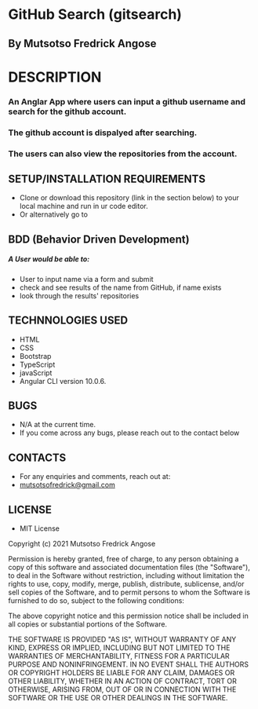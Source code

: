 # GitHub Search (gitsearch)

## By Mutsotso Fredrick Angose

# DESCRIPTION

### An Anglar App where users can input a github username and search for the github account.
### The github account is dispalyed after searching. 
### The users can also view the repositories from the account.

## SETUP/INSTALLATION REQUIREMENTS

* Clone or download this repository (link in the section below) to your local machine and run in ur code editor.
* Or alternatively go to 

## BDD (Behavior Driven Development)
##### A User would be able to:
* User to input name via a form and submit
* check and see results of the name from GitHub, if name exists
* look through the results' repositories


## TECHNNOLOGIES USED
* HTML
* CSS
* Bootstrap
* TypeScript
* javaScript
* Angular CLI version 10.0.6.

## BUGS

* N/A at the current time.
* If you come across any bugs, please reach out to the contact below

## CONTACTS

* For any enquiries and comments, reach out at: 
* mutsotsofredrick@gmail.com

## LICENSE

* MIT License

Copyright (c) 2021 Mutsotso Fredrick Angose

Permission is hereby granted, free of charge, to any person obtaining a copy
of this software and associated documentation files (the "Software"), to deal
in the Software without restriction, including without limitation the rights
to use, copy, modify, merge, publish, distribute, sublicense, and/or sell
copies of the Software, and to permit persons to whom the Software is
furnished to do so, subject to the following conditions:

The above copyright notice and this permission notice shall be included in all
copies or substantial portions of the Software.

THE SOFTWARE IS PROVIDED "AS IS", WITHOUT WARRANTY OF ANY KIND, EXPRESS OR
IMPLIED, INCLUDING BUT NOT LIMITED TO THE WARRANTIES OF MERCHANTABILITY,
FITNESS FOR A PARTICULAR PURPOSE AND NONINFRINGEMENT. IN NO EVENT SHALL THE
AUTHORS OR COPYRIGHT HOLDERS BE LIABLE FOR ANY CLAIM, DAMAGES OR OTHER
LIABILITY, WHETHER IN AN ACTION OF CONTRACT, TORT OR OTHERWISE, ARISING FROM,
OUT OF OR IN CONNECTION WITH THE SOFTWARE OR THE USE OR OTHER DEALINGS IN THE
SOFTWARE.